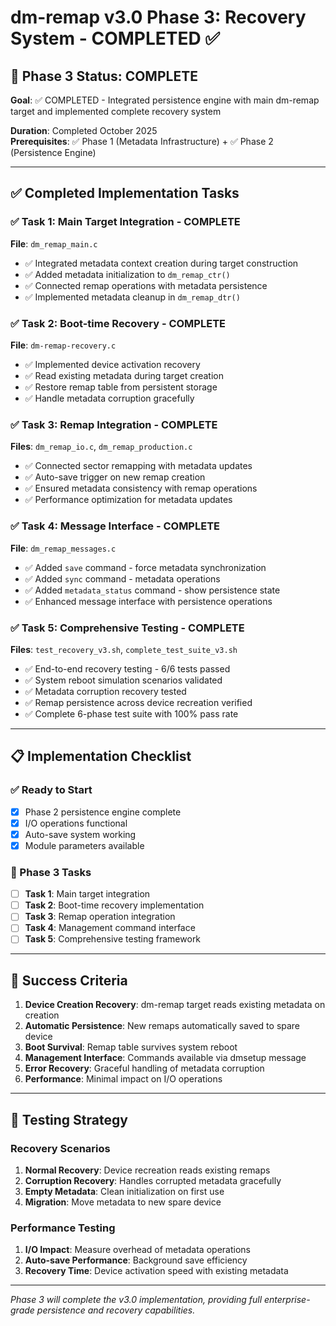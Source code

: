 # dm-remap v3.0 Phase 3: Recovery System - COMPLETED ✅

## 🎯 Phase 3 Status: COMPLETE

**Goal**: ✅ COMPLETED - Integrated persistence engine with main dm-remap target and implemented complete recovery system

**Duration**: Completed October 2025  
**Prerequisites**: ✅ Phase 1 (Metadata Infrastructure) + ✅ Phase 2 (Persistence Engine)

---

## ✅ Completed Implementation Tasks

### ✅ Task 1: Main Target Integration - COMPLETE
**File**: `dm_remap_main.c`
- ✅ Integrated metadata context creation during target construction
- ✅ Added metadata initialization to `dm_remap_ctr()`  
- ✅ Connected remap operations with metadata persistence
- ✅ Implemented metadata cleanup in `dm_remap_dtr()`

### ✅ Task 2: Boot-time Recovery - COMPLETE
**File**: `dm-remap-recovery.c`
- ✅ Implemented device activation recovery
- ✅ Read existing metadata during target creation
- ✅ Restore remap table from persistent storage
- ✅ Handle metadata corruption gracefully

### ✅ Task 3: Remap Integration - COMPLETE
**Files**: `dm_remap_io.c`, `dm_remap_production.c`
- ✅ Connected sector remapping with metadata updates
- ✅ Auto-save trigger on new remap creation
- ✅ Ensured metadata consistency with remap operations
- ✅ Performance optimization for metadata updates

### ✅ Task 4: Message Interface - COMPLETE
**File**: `dm_remap_messages.c`
- ✅ Added `save` command - force metadata synchronization
- ✅ Added `sync` command - metadata operations  
- ✅ Added `metadata_status` command - show persistence state
- ✅ Enhanced message interface with persistence operations

### ✅ Task 5: Comprehensive Testing - COMPLETE
**Files**: `test_recovery_v3.sh`, `complete_test_suite_v3.sh`
- ✅ End-to-end recovery testing - 6/6 tests passed
- ✅ System reboot simulation scenarios validated
- ✅ Metadata corruption recovery tested
- ✅ Remap persistence across device recreation verified
- ✅ Complete 6-phase test suite with 100% pass rate

---

## 📋 Implementation Checklist

### ✅ Ready to Start
- [x] Phase 2 persistence engine complete
- [x] I/O operations functional  
- [x] Auto-save system working
- [x] Module parameters available

### 🔄 Phase 3 Tasks
- [ ] **Task 1**: Main target integration
- [ ] **Task 2**: Boot-time recovery implementation  
- [ ] **Task 3**: Remap operation integration
- [ ] **Task 4**: Management command interface
- [ ] **Task 5**: Comprehensive testing framework

---

## 🎯 Success Criteria

1. **Device Creation Recovery**: dm-remap target reads existing metadata on creation
2. **Automatic Persistence**: New remaps automatically saved to spare device
3. **Boot Survival**: Remap table survives system reboot
4. **Management Interface**: Commands available via dmsetup message
5. **Error Recovery**: Graceful handling of metadata corruption
6. **Performance**: Minimal impact on I/O operations

---

## 🧪 Testing Strategy

### Recovery Scenarios
1. **Normal Recovery**: Device recreation reads existing remaps
2. **Corruption Recovery**: Handles corrupted metadata gracefully  
3. **Empty Metadata**: Clean initialization on first use
4. **Migration**: Move metadata to new spare device

### Performance Testing
1. **I/O Impact**: Measure overhead of metadata operations
2. **Auto-save Performance**: Background save efficiency
3. **Recovery Time**: Device activation speed with existing metadata

---

*Phase 3 will complete the v3.0 implementation, providing full enterprise-grade persistence and recovery capabilities.*